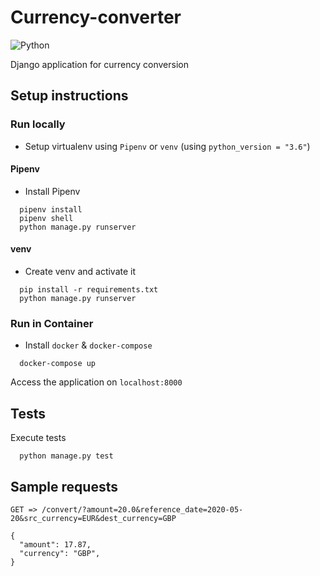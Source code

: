 # Currency-converter

![Python](https://img.shields.io/badge/python-v3.6-blue)

Django application for currency conversion

## Setup instructions

### Run locally

- Setup virtualenv using `Pipenv` or `venv` (using `python_version = "3.6"`)

#### Pipenv

- Install Pipenv 

```
  pipenv install
  pipenv shell
  python manage.py runserver
```

#### venv

- Create venv and activate it

```
  pip install -r requirements.txt
  python manage.py runserver
```

### Run in Container

- Install `docker` & `docker-compose`

```
  docker-compose up
```

Access the application on `localhost:8000`

## Tests

Execute tests 

```
  python manage.py test
```
## Sample requests

```
GET => /convert/?amount=20.0&reference_date=2020-05-20&src_currency=EUR&dest_currency=GBP

{
  "amount": 17.87,
  "currency": "GBP",
}
```
